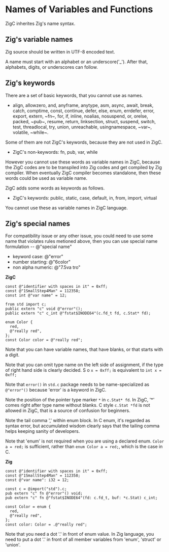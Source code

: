 # Names of Variables and Functions

ZigC inherites Zig's name syntax.
  
## Zig's variable names

Zig source should be written in UTF-8 encoded text. 
  
A name must start with an alphabet or an underscore('_'). After that, alphabets, digits, or underscores can follow.

## Zig's keywords
  
There are a set of basic keywords, that you cannot use as names.

* align, allowzero, and, anyframe, anytype, asm, async, await, break, catch, comptime, const, continue, defer, else, enum, errdefer, error, export, extern, ~fn~, for, if, inline, noalias, nosuspend, or, orelse, packed, ~pub~, resume, return, linksection, struct, suspend, switch, test, threadlocal, try, union, unreachable, usingnamespace, ~var~, volatile, ~while~.
  
Some of them are not ZigC's keywords, because they are not used in ZigC.
  
* ZigC's non-keywords: fn, pub, var, while

However you cannot use these words as variable names in ZigC, because the ZigC codes are to be transpiled into Zig codes and get compiled by Zig compiler. When eventually ZigC compiler becomes standalone, then these words could be used as variable name. 

ZigC adds some words as keywords as follows.

* ZigC's keywords: public, static, case, default, in, from, import, virtual

You cannot use these as variable names in ZigC language.


  
## Zig's special names

For compatibility issue or any other issue, you could need to use some name that violates rules metioned above, then you can use special name  formulation -- @"special name"

* keyword case: @"error"
* number starting: @"6color"
* non alpha numeric: @"7.5va tro"
  

**ZigC**
```
const @"identifier with spaces in it" = 0xff;
const @"1SmallStep4Man" = 112358;
const int @"var name" = 12;

from std import c;
public extern "c" void @"error"();
public extern "c" c_int @"fstat$INODE64"(c.fd_t fd, c.Stat* fd);

enum Color {
  red,
  @"really red",
};
const Color color = @"really red";
```
  
Note that you can have variable names, that have blanks, or that starts with a digit.

Note that you can omit type name on the left side of assignment, if the type of right hand side is clearly decided. S o `x = 0xff;` is equivalent to `int x = 0xff;`

Note that `error()` in `std.c` package needs to be name-specialized as `@"error"()` because 'error' is a keyword in ZigC.
  
Note the position of the pointer type marker `*` in `c.Stat* fd`. In ZigC, '*' comes right after type name without blanks. C style `c.Stat *fd` is not allowed in ZigC, that is a source of confusion for beginners.

Note the tail comma ',' within enum block. In C enum, it's regarded as syntax error, but accumulated wisdom clearly says that the tailing comma helps keeping sanity of developers.
  
Note that 'enum' is not required when you are using a declared enum. `Color a = red;` is sufficient, rather than `enum Color a = red;`, which is the case in C.

**Zig**
```
const @"identifier with spaces in it" = 0xff;
const @"1SmallStep4Man" = 112358;
const @"var name": i32 = 12;

const c = @import("std").c;
pub extern "c" fn @"error"() void;
pub extern "c" fn @"fstat$INODE64"(fd: c.fd_t, buf: *c.Stat) c_int;

const Color = enum {
  red,
  @"really red",
};
const color: Color = .@"really red";
```
  
Note that you need a dot '.' in front of enum value. In Zig language, you need to put a dot '.' in front of all member variables from 'enum', 'struct' or 'union'.
   
